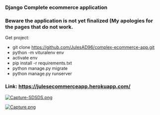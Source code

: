 ### Django Complete ecommerce application

### Beware the application is not yet finalized (My apologies for the pages that do not work.

Get project: 

   - git clone https://github.com/JulesAD96/complex-ecommerce-app.git
   - python -m vituralenv env
   - activate env
   - pip install -r requirements.txt
   - python manage.py migrate
   - python manage.py runserver

### Link: https://julesecommerceapp.herokuapp.com/

[![Capture-SDSDS.png](https://i.postimg.cc/RVX3KVP0/Capture-SDSDS.png)](https://postimg.cc/KR3vyFhX)


[![Capture.png](https://i.postimg.cc/RVsFqpF6/Capture.png)](https://postimg.cc/kBS9pcWq)


